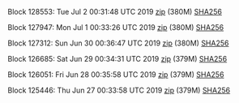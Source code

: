 Block 128553: Tue Jul  2 00:31:48 UTC 2019 [zip](https://dash-bootstrap.ams3.digitaloceanspaces.com/testnet/2019-07-02/bootstrap.dat.zip) (380M) [SHA256](https://dash-bootstrap.ams3.digitaloceanspaces.com/testnet/2019-07-02/sha256.txt)

Block 127947: Mon Jul  1 00:33:26 UTC 2019 [zip](https://dash-bootstrap.ams3.digitaloceanspaces.com/testnet/2019-07-01/bootstrap.dat.zip) (380M) [SHA256](https://dash-bootstrap.ams3.digitaloceanspaces.com/testnet/2019-07-01/sha256.txt)

Block 127312: Sun Jun 30 00:36:47 UTC 2019 [zip](https://dash-bootstrap.ams3.digitaloceanspaces.com/testnet/2019-06-30/bootstrap.dat.zip) (380M) [SHA256](https://dash-bootstrap.ams3.digitaloceanspaces.com/testnet/2019-06-30/sha256.txt)

Block 126685: Sat Jun 29 00:34:31 UTC 2019 [zip](https://dash-bootstrap.ams3.digitaloceanspaces.com/testnet/2019-06-29/bootstrap.dat.zip) (379M) [SHA256](https://dash-bootstrap.ams3.digitaloceanspaces.com/testnet/2019-06-29/sha256.txt)

Block 126051: Fri Jun 28 00:35:58 UTC 2019 [zip](https://dash-bootstrap.ams3.digitaloceanspaces.com/testnet/2019-06-28/bootstrap.dat.zip) (379M) [SHA256](https://dash-bootstrap.ams3.digitaloceanspaces.com/testnet/2019-06-28/sha256.txt)

Block 125446: Thu Jun 27 00:33:58 UTC 2019 [zip](https://dash-bootstrap.ams3.digitaloceanspaces.com/testnet/2019-06-27/bootstrap.dat.zip) (379M) [SHA256](https://dash-bootstrap.ams3.digitaloceanspaces.com/testnet/2019-06-27/sha256.txt)
